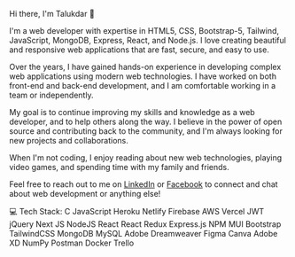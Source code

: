Hi there, I'm Talukdar 👋

I'm a web developer with expertise in HTML5, CSS, Bootstrap-5, Tailwind, JavaScript, MongoDB, Express, React, and Node.js. I love creating beautiful and responsive web applications that are fast, secure, and easy to use.

Over the years, I have gained hands-on experience in developing complex web applications using modern web technologies. I have worked on both front-end and back-end development, and I am comfortable working in a team or independently.

My goal is to continue improving my skills and knowledge as a web developer, and to help others along the way. I believe in the power of open source and contributing back to the community, and I'm always looking for new projects and collaborations.

When I'm not coding, I enjoy reading about new web technologies, playing video games, and spending time with my family and friends.

Feel free to reach out to me on [LinkedIn](https://www.linkedin.com/in/muhammad-abdullah-talukdar) or [Facebook](https://www.facebook.com/talukdermuhammad13) to connect and chat about web development or anything else! 



💻 Tech Stack:
C JavaScript Heroku Netlify Firebase AWS Vercel JWT jQuery Next JS NodeJS React React Redux Express.js NPM MUI Bootstrap TailwindCSS MongoDB MySQL Adobe Dreamweaver Figma Canva Adobe XD NumPy Postman Docker Trello 

